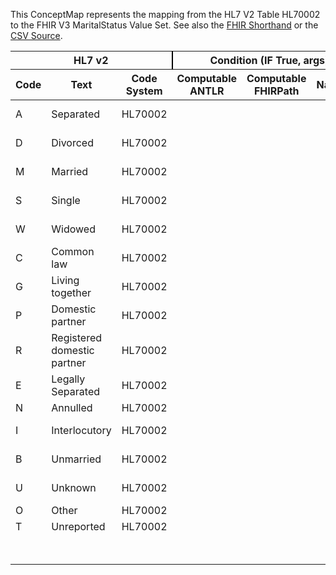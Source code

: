 
This ConceptMap represents the mapping from the HL7 V2 Table HL70002 to the FHIR V3 MaritalStatus Value Set. See also the <a href='https://github.com/HL7/v2-to-fhir/blob/master/tank/Table HL70002 to V3 MaritalStatus.fsh'>FHIR Shorthand</a> or the <a href='https://github.com/HL7/v2-to-fhir/blob/master/mappings/codesystems/HL7 Concept Map_ Marital Status - Sheet1.csv'>CSV Source</a>.
<table class='grid'><thead>
<tr><th colspan='3' style='border-right: 2px solid black;'>HL7 v2</th><th colspan='3' style='border-right: 2px solid black;'>Condition (IF True, args)</th><th colspan='4'>HL7 FHIR</th><th rowspan='2'>Comments</th></tr>
<tr><th>Code</th><th>Text</th><th>Code System</th><th>Computable ANTLR</th><th>Computable FHIRPath</th><th>Narrative</th><th>Code</th><th>Proposed Extension</th><th>Display</th><th>Code System</th></tr></thead>
<tbody>
<tr><td>A</td><td>Separated</td><td style='border-right: 2px'>HL70002</td><td></td><td></td><td style='border-right: 2px'></td><td>L</td><td></td><td>Legally Separated</td><td><a href='https://hl7.org/fhir/R4/v3/MaritalStatus/cs.html)'>http://terminology.hl7.org/CodeSystem/v3-MaritalStatus</a></td><td></td></tr>
<tr><td>D</td><td>Divorced</td><td style='border-right: 2px'>HL70002</td><td></td><td></td><td style='border-right: 2px'></td><td>D</td><td></td><td>Divorced</td><td><a href='https://hl7.org/fhir/R4/v3/MaritalStatus/cs.html)'>http://terminology.hl7.org/CodeSystem/v3-MaritalStatus</a></td><td></td></tr>
<tr><td>M</td><td>Married</td><td style='border-right: 2px'>HL70002</td><td></td><td></td><td style='border-right: 2px'></td><td>M</td><td></td><td>Married</td><td><a href='https://hl7.org/fhir/R4/v3/MaritalStatus/cs.html)'>http://terminology.hl7.org/CodeSystem/v3-MaritalStatus</a></td><td></td></tr>
<tr><td>S</td><td>Single</td><td style='border-right: 2px'>HL70002</td><td></td><td></td><td style='border-right: 2px'></td><td>S</td><td></td><td>Never Married</td><td><a href='https://hl7.org/fhir/R4/v3/MaritalStatus/cs.html)'>http://terminology.hl7.org/CodeSystem/v3-MaritalStatus</a></td><td></td></tr>
<tr><td>W</td><td>Widowed</td><td style='border-right: 2px'>HL70002</td><td></td><td></td><td style='border-right: 2px'></td><td>W</td><td></td><td>Widowed</td><td><a href='https://hl7.org/fhir/R4/v3/MaritalStatus/cs.html)'>http://terminology.hl7.org/CodeSystem/v3-MaritalStatus</a></td><td></td></tr>
<tr><td>C</td><td>Common law</td><td style='border-right: 2px'>HL70002</td><td></td><td></td><td style='border-right: 2px'></td><td>C</td><td></td><td>Common Law</td><td><a href='https://hl7.org/fhir/R4/v3/MaritalStatus/cs.html)'>http://terminology.hl7.org/CodeSystem/v3-MaritalStatus</a></td><td></td></tr>
<tr><td>G</td><td>Living together</td><td style='border-right: 2px'>HL70002</td><td></td><td></td><td style='border-right: 2px'></td><td>T</td><td></td><td>Domestic partner</td><td><a href='https://hl7.org/fhir/R4/v3/MaritalStatus/cs.html)'>http://terminology.hl7.org/CodeSystem/v3-MaritalStatus</a></td><td></td></tr>
<tr><td>P</td><td>Domestic partner</td><td style='border-right: 2px'>HL70002</td><td></td><td></td><td style='border-right: 2px'></td><td>T</td><td></td><td>Domestic partner</td><td><a href='https://hl7.org/fhir/R4/v3/MaritalStatus/cs.html)'>http://terminology.hl7.org/CodeSystem/v3-MaritalStatus</a></td><td></td></tr>
<tr><td>R</td><td>Registered domestic partner</td><td style='border-right: 2px'>HL70002</td><td></td><td></td><td style='border-right: 2px'></td><td>T</td><td></td><td>Domestic partner</td><td><a href='https://hl7.org/fhir/R4/v3/MaritalStatus/cs.html)'>http://terminology.hl7.org/CodeSystem/v3-MaritalStatus</a></td><td></td></tr>
<tr><td>E</td><td>Legally Separated</td><td style='border-right: 2px'>HL70002</td><td></td><td></td><td style='border-right: 2px'></td><td>L</td><td></td><td>Legally Separated</td><td><a href='https://hl7.org/fhir/R4/v3/MaritalStatus/cs.html)'>http://terminology.hl7.org/CodeSystem/v3-MaritalStatus</a></td><td></td></tr>
<tr><td>N</td><td>Annulled</td><td style='border-right: 2px'>HL70002</td><td></td><td></td><td style='border-right: 2px'></td><td></td><td></td><td></td><td></td><td></td></tr>
<tr><td>I</td><td>Interlocutory</td><td style='border-right: 2px'>HL70002</td><td></td><td></td><td style='border-right: 2px'></td><td>I</td><td></td><td>Interlocutory</td><td><a href='https://hl7.org/fhir/R4/v3/MaritalStatus/cs.html)'>http://terminology.hl7.org/CodeSystem/v3-MaritalStatus</a></td><td></td></tr>
<tr><td>B</td><td>Unmarried</td><td style='border-right: 2px'>HL70002</td><td></td><td></td><td style='border-right: 2px'></td><td>U</td><td></td><td>unmarried</td><td><a href='https://hl7.org/fhir/R4/v3/MaritalStatus/cs.html)'>http://terminology.hl7.org/CodeSystem/v3-MaritalStatus</a></td><td></td></tr>
<tr><td>U</td><td>Unknown</td><td style='border-right: 2px'>HL70002</td><td></td><td></td><td style='border-right: 2px'></td><td>UNK</td><td></td><td>unknown</td><td><a href='https://hl7.org/fhir/R4/v3/NullFlavor/cs.html)'>http://terminology.hl7.org/CodeSystem/v3-NullFlavor</a></td><td></td></tr>
<tr><td>O</td><td>Other</td><td style='border-right: 2px'>HL70002</td><td></td><td></td><td style='border-right: 2px'></td><td></td><td></td><td></td><td></td><td></td></tr>
<tr><td>T</td><td>Unreported</td><td style='border-right: 2px'>HL70002</td><td></td><td></td><td style='border-right: 2px'></td><td></td><td></td><td></td><td></td><td></td></tr>
<tr><td></td><td></td><td style='border-right: 2px'></td><td></td><td></td><td style='border-right: 2px'></td><td>P</td><td></td><td>Polygamous</td><td><a href='https://hl7.org/fhir/R4/v3/MaritalStatus/cs.html)'>http://terminology.hl7.org/CodeSystem/v3-MaritalStatus</a></td><td></td></tr>
</tbody></table>
